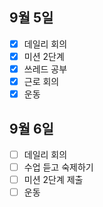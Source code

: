 ## 9월 5일

- [x] 데일리 회의
- [x] 미션 2단계
- [x] 쓰레드 공부
- [x] 근로 회의
- [x] 운동

## 9월 6일

- [ ] 데일리 회의
- [ ] 수업 듣고 숙제하기
- [ ] 미션 2단계 제출
- [ ] 운동
